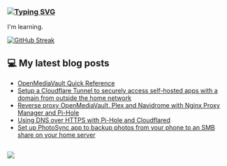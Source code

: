 ### [![Typing SVG](https://readme-typing-svg.herokuapp.com/?lines=Hello+World.+👋)](https://git.io/typing-svg)

I'm learning.

[![GitHub Streak](https://github-readme-streak-stats.herokuapp.com/?user=fullmetalbrackets&background=202124&dates=b3e4ff&currStreakNum=009eaa&sideNums=009eaa&stroke=009eaa&ring=de7a00&sideLabels=de7a00&fire=f2cf2b&currStreakLabel=009eaa&hide_border=true)](https://git.io/streak-stats)

## 💻 My latest blog posts
<!-- BLOG-POST-LIST:START -->
- [OpenMediaVault Quick Reference](https://arieldiaz.codes/blog/openmediavault-quick-reference/)
- [Setup a Cloudflare Tunnel to securely access self-hosted apps with a domain from outside the home network](https://arieldiaz.codes/blog/setup-cloudflare-tunnel-to-access-self-hosted-apps/)
- [Reverse proxy OpenMediaVault, Plex and Navidrome with Nginx Proxy Manager and Pi-Hole](https://arieldiaz.codes/blog/reverse-proxy-nginx-pihole/)
- [Using DNS over HTTPS with Pi-Hole and Cloudflared](https://arieldiaz.codes/blog/using-dns-over-https-with-pihole/)
- [Set up PhotoSync app to backup photos from your phone to an SMB share on your home server](https://arieldiaz.codes/blog/setup-photosync-with-smb-server/)
<!-- BLOG-POST-LIST:END -->

##
![](https://komarev.com/ghpvc/?username=fullmetalbrackets&flat-square&color=009eaa)
